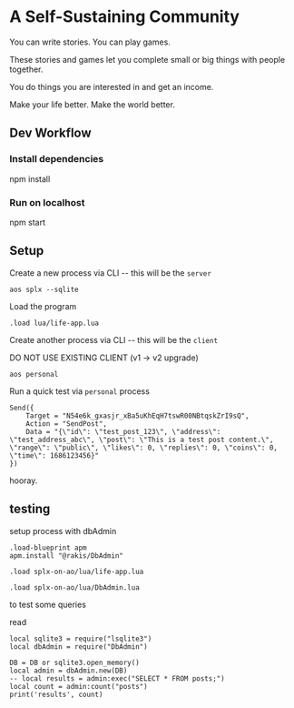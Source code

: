 # A Self-Sustaining Community

You can write stories.
You can play games.

These stories and games let you complete small or big things with people together.

You do things you are interested in and get an income.

Make your life better.
Make the world better.

## Dev Workflow
### Install dependencies
npm install

### Run on localhost
npm start


## Setup

Create a new process via CLI -- this will be the `server`

```
aos splx --sqlite
```

Load the program 
```
.load lua/life-app.lua
```

Create another process via CLI -- this will be the `client` 

DO NOT USE EXISTING CLIENT (v1 -> v2 upgrade)

``` 
aos personal
```

Run a quick test via `personal` process

```
Send({
    Target = "N54e6k_gxasjr_xBa5uKhEqH7tswR00NBtqskZrI9sQ",
    Action = "SendPost",
    Data = "{\"id\": \"test_post_123\", \"address\": \"test_address_abc\", \"post\": \"This is a test post content.\", \"range\": \"public\", \"likes\": 0, \"replies\": 0, \"coins\": 0, \"time\": 1686123456}"
})
```

hooray.


## testing

setup process with dbAdmin
```
.load-blueprint apm
apm.install "@rakis/DbAdmin"

.load splx-on-ao/lua/life-app.lua

.load splx-on-ao/lua/DbAdmin.lua
```

to test some queries

read
```
local sqlite3 = require("lsqlite3")
local dbAdmin = require("DbAdmin")

DB = DB or sqlite3.open_memory()
local admin = dbAdmin.new(DB)
-- local results = admin:exec("SELECT * FROM posts;")
local count = admin:count("posts")
print('results', count)
```